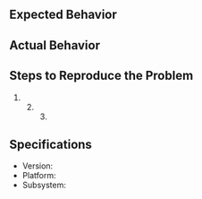 ## Expected Behavior

## Actual Behavior

## Steps to Reproduce the Problem

1.  2.  3.

## Specifications

- Version:
- Platform:
- Subsystem:
